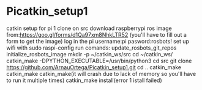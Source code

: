# Picatkin_setup1
catkin setup for pi 1 clone on src
download raspberrypi ros image from:https://goo.gl/forms/d1Qa97xm8NhkLTR52 (you'll have to fill out a form to get the image)
log in the pi username:pi pasword:rosbots!
set up wifi with sudo raspi-config
run comands:
update_rosbots_git_repos
initialize_rosbots_image
mkdir -p ~/catkin_ws/src
cd ~/catkin_ws/
catkin_make -DPYTHON_EXECUTABLE=/usr/bin/python3
cd src
git clone https://github.com/ArnauOrtega/Picatkin_setup1.git
cd ..
catkin_make
catkin_make
catkin_make(it will crash due to lack of memory so you'll have to run it multiple times)
catkin_make install(error 1 istall failed)
